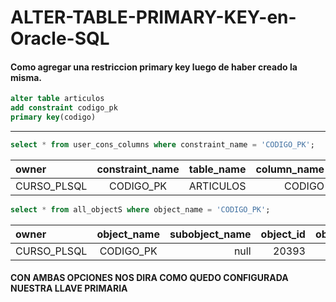 # ALTER-TABLE-PRIMARY-KEY-en-Oracle-SQL
#### Como agregar una restriccion primary key luego de haber creado la misma.

```sql
alter table articulos
add constraint codigo_pk
primary key(codigo)
 ```
 ____
 ```sql
 select * from user_cons_columns where constraint_name = 'CODIGO_PK';
 ```
 
 |owner|constraint_name|table_name|column_name|position|
 |:----|:-------------:|---------:|----------:|-------:|
 |CURSO_PLSQL| CODIGO_PK| ARTICULOS| CODIGO|
 
 
```SQL
select * from all_objectS where object_name = 'CODIGO_PK';
```

 |owner|object_name|subobject_name|object_id|object_type|created | last_ddl_time| timestamp|
 |:----|:-------------:|---------:|----------:|----------:|----------:|----------:|-------:|
 |CURSO_PLSQL| CODIGO_PK|null| 20393|20393| index| 14/05/2022| 14/05/2022| 14/05/2022 10:40|

#### CON AMBAS OPCIONES NOS DIRA COMO QUEDO CONFIGURADA NUESTRA LLAVE PRIMARIA
